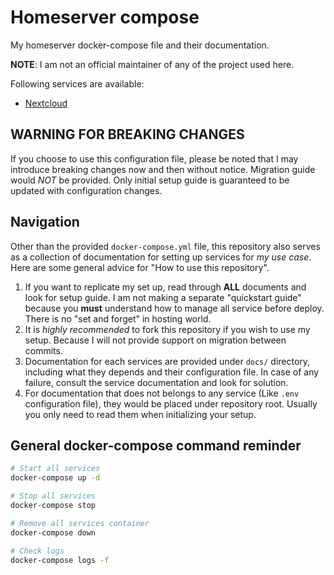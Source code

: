 # Homeserver compose
My homeserver docker-compose file and their documentation.

__NOTE__: I am not an official maintainer of any of the project used here.

Following services are available:
 - [Nextcloud](nextcloud.md)

## WARNING FOR BREAKING CHANGES
If you choose to use this configuration file, please be noted that I may introduce breaking changes
now and then without notice. Migration guide would _NOT_ be provided. Only initial setup guide is guaranteed
to be updated with configuration changes.

## Navigation
Other than the provided `docker-compose.yml` file, this repository also serves as a collection
of documentation for setting up services for _my use case_. Here are some general advice for
"How to use this repository".

 1. If you want to replicate my set up, read through __ALL__ documents and look for setup guide.
    I am not making a separate "quickstart guide" because you __must__ understand how to manage
    all service before deploy. There is no "set and forget" in hosting world.
 2. It is _highly recommended_ to fork this repository if you wish to use my setup. Because I will not provide
    support on migration between commits.
 3. Documentation for each services are provided under `docs/` directory, including what they depends and their
    configuration file. In case of any failure, consult the service documentation and look for solution.
 4. For documentation that does not belongs to any service (Like `.env` configuration file), they would be placed
    under repository root. Usually you only need to read them when initializing your setup.

## General docker-compose command reminder
```bash
# Start all services
docker-compose up -d

# Stop all services
docker-compose stop

# Remove all services container
docker-compose down

# Check logs
docker-compose logs -f
```

